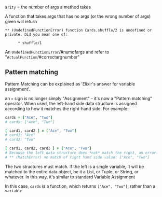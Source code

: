 `arity` = the number of args a method takes

A function that takes args that has no args (or the wrong number of args) given will return

```
** (UndefinedFunctionError) function Cards.shuffle/2 is undefined or private. Did you mean one of:

      * shuffle/1
```

An `UndefinedFunctionError`/#numofargs and refer to "`ActualFunction`/#correctargnumber"

Pattern matching
----------------

Pattern Matching can be explained as 'Elixir's answer for variable assignment'.

an `=` sign is no longer simply "Assignment" - it's now a "Pattern matching" operator. When used, the left-hand side data structure is assigned according to how it matches the right-hand side. For example:

```ruby
cards = ["Ace", "Two"]
# cards: ["Ace", "Two"]

[ card1, card2 ] = ["Ace", "Two"]
# card1: "Ace"
# card2: "Two"

[ card1, card2, card3 ] = ["Ace", "Two"]
# Because the left data structure does *not* match the right, an error:
# ** (MatchError) no match of right hand side value: ["Ace", "Two"]
```

The two structures must match. If the left is a single variable, it will be matched to the entire data object, be it a List, or Tuple, or String, or whatever. In this way, it's similar to standard Variable Assignment

In this case, `cards` is a function, which returns `["Ace", "Two"]`, rather than a `variable`